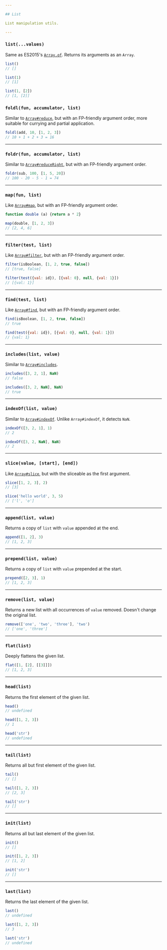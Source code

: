```yaml
---

## List

List manipulation utils.

---
```


### `list(...values)`

Same as ES2015's
<a href="https://developer.mozilla.org/en-US/docs/Web/JavaScript/Reference/Global_Objects/Array/of" target="_blank">`Array.of`</a>. Returns its arguments as an `Array`.

```js
list()
// []

list(1)
// [1]

list(1, [2])
// [1, [2]]
```

### `foldl(fun, accumulator, list)`

Similar to
<a href="https://developer.mozilla.org/en-US/docs/Web/JavaScript/Reference/Global_Objects/Array/reduce" target="_blank">`Array#reduce`</a>,
but with an FP-friendly argument order, more suitable for currying and partial
application.

```js
foldl(add, 10, [1, 2, 3])
// 10 + 1 + 2 + 3 = 16
```

---

### `foldr(fun, accumulator, list)`

Similar to
<a href="https://developer.mozilla.org/en-US/docs/Web/JavaScript/Reference/Global_Objects/Array/reduceRight" target="_blank">`Array#reduceRight`</a>,
but with an FP-friendly argument order.

```js
foldr(sub, 100, [1, 5, 20])
// 100 - 20 - 5 - 1 = 74
```

---

### `map(fun, list)`

Like
<a href="https://developer.mozilla.org/en-US/docs/Web/JavaScript/Reference/Global_Objects/Array/map" target="_blank">`Array#map`</a>,
but with an FP-friendly argument order.

```js
function double (a) {return a * 2}

map(double, [1, 2, 3])
// [2, 4, 6]
```

---

### `filter(test, list)`

Like
<a href="https://developer.mozilla.org/en-US/docs/Web/JavaScript/Reference/Global_Objects/Array/filter" target="_blank">`Array#filter`</a>,
but with an FP-friendly argument order.

```js
filter(isBoolean, [1, 2, true, false])
// [true, false]

filter(test({val: id}), [{val: 0}, null, {val: 1}])
// [{val: 1}]
```

---

### `find(test, list)`

Like
<a href="https://developer.mozilla.org/en-US/docs/Web/JavaScript/Reference/Global_Objects/Array/find" target="_blank">`Array#find`</a>,
but with an FP-friendly argument order.

```js
find(isBoolean, [1, 2, true, false])
// true

find(test({val: id}), [{val: 0}, null, {val: 1}])
// {val: 1}
```

---

### `includes(list, value)`

Similar to
<a href="https://developer.mozilla.org/en-US/docs/Web/JavaScript/Reference/Global_Objects/Array/includes" target="_blank">`Array#includes`</a>.

```js
includes([3, 2, 1], NaN)
// false

includes([3, 2, NaN], NaN)
// true
```

---

### `indexOf(list, value)`

Similar to
<a href="https://developer.mozilla.org/en-US/docs/Web/JavaScript/Reference/Global_Objects/Array/indexOf" target="_blank">`Array#indexOf`</a>. Unlike `Array#indexOf`, it detects `NaN`.

```js
indexOf([3, 2, 1], 1)
// 2

indexOf([3, 2, NaN], NaN)
// 2
```

---

### `slice(value, [start], [end])`

Like
<a href="https://developer.mozilla.org/en-US/docs/Web/JavaScript/Reference/Global_Objects/Array/slice" target="_blank">`Array#slice`</a>,
but with the sliceable as the first argument.

```js
slice([1, 2, 3], 2)
// [3]

slice('hello world', 3, 5)
// ['l', 'o']
```

---

### `append(list, value)`

Returns a copy of `list` with `value` appended at the end.

```js
append([1, 2], 3)
// [1, 2, 3]
```

---

### `prepend(list, value)`

Returns a copy of `list` with `value` prepended at the start.

```js
prepend([2, 3], 1)
// [1, 2, 3]
```

---

### `remove(list, value)`

Returns a new list with all occurrences of `value` removed. Doesn't change the
original list.

```js
remove(['one', 'two', 'three'], 'two')
// ['one', 'three']
```

---

### `flat(list)`

Deeply flattens the given list.

```js
flat([1, [2], [[3]]])
// [1, 2, 3]
```

---

### `head(list)`

Returns the first element of the given list.

```js
head()
// undefined

head([1, 2, 3])
// 1

head('str')
// undefined
```

---

### `tail(list)`

Returns all but first element of the given list.

```js
tail()
// []

tail([1, 2, 3])
// [2, 3]

tail('str')
// []
```

---

### `init(list)`

Returns all but last element of the given list.

```js
init()
// []

init([1, 2, 3])
// [1, 2]

init('str')
// []
```

---

### `last(list)`

Returns the last element of the given list.

```js
last()
// undefined

last([1, 2, 3])
// 3

last('str')
// undefined
```

